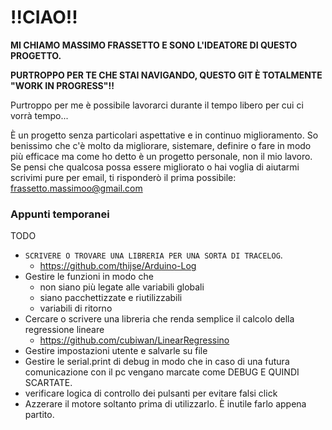 # !!CIAO!!
**MI CHIAMO MASSIMO FRASSETTO E SONO L'IDEATORE DI QUESTO PROGETTO.**

**PURTROPPO PER TE CHE STAI NAVIGANDO, QUESTO GIT È TOTALMENTE "WORK IN PROGRESS"!!**

Purtroppo per me è possibile lavorarci durante il tempo libero per cui ci vorrà tempo...

È un progetto senza particolari aspettative e in continuo miglioramento. So benissimo che c'è molto da migliorare, sistemare, definire o fare in modo più efficace ma come ho detto è un progetto personale, non il mio lavoro.
Se pensi che qualcosa possa essere migliorato o hai voglia di aiutarmi scrivimi pure per email, ti risponderò il prima possibile: frassetto.massimoo@gmail.com


### Appunti temporanei

TODO

- `SCRIVERE O TROVARE UNA LIBRERIA PER UNA SORTA DI TRACELOG`.
	- https://github.com/thijse/Arduino-Log
- Gestire le funzioni in modo che
	- non siano più legate alle variabili globali
	- siano pacchettizzate e riutilizzabili
	- variabili di ritorno
- Cercare o scrivere una libreria che renda semplice il calcolo della regressione lineare
	- https://github.com/cubiwan/LinearRegressino
- Gestire impostazioni utente e salvarle su file
- Gestire le serial.print di debug in modo che in caso di una futura comunicazione con il pc vengano marcate come DEBUG E QUINDI SCARTATE.		
- verificare logica di controllo dei pulsanti per evitare falsi click
- Azzerare il motore soltanto prima di utilizzarlo. È inutile farlo appena partito.
